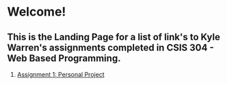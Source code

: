 # Welcome!

## This is the Landing Page for a list of link's to Kyle Warren's assignments completed in CSIS 304 - Web Based Programming.

1. <a href = "./PersonalProject/HomePage.html">Assignment 1: Personal Project</a>

